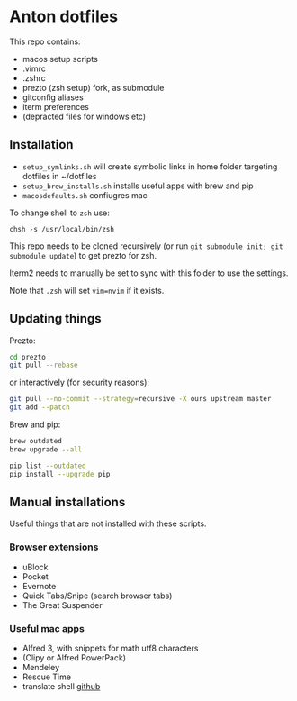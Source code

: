 # Anton dotfiles

This repo contains:
- macos setup scripts
- .vimrc
- .zshrc
- prezto (zsh setup) fork, as submodule
- gitconfig aliases
- iterm preferences
- (depracted files for windows etc)

## Installation

- `setup_symlinks.sh` will create symbolic links in home folder targeting dotfiles in ~/dotfiles
- `setup_brew_installs.sh` installs useful apps with brew and pip
- `macosdefaults.sh` confiugres mac

To change shell to `zsh` use: 
   
    chsh -s /usr/local/bin/zsh

This repo needs to be cloned recursively (or run `git submodule init; git submodule update`) to get prezto for zsh.

Iterm2 needs to manually be set to sync with this folder to use the settings.

Note that `.zsh` will set `vim=nvim` if it exists.

## Updating things

Prezto: 

```bash
cd prezto
git pull --rebase 
```
or interactively (for security reasons):
```bash
git pull --no-commit --strategy=recursive -X ours upstream master
git add --patch
```

Brew and pip:
```bash
brew outdated
brew upgrade --all
```


```bash
pip list --outdated
pip install --upgrade pip
```

## Manual installations
Useful things that are not installed with these scripts.

### Browser extensions
- uBlock
- Pocket
- Evernote
- Quick Tabs/Snipe (search browser tabs)
- The Great Suspender

### Useful mac apps
- Alfred 3, with snippets for math utf8 characters
- (Clipy or Alfred PowerPack)
- Mendeley
- Rescue Time
- translate shell [github](https://github.com/soimort/translate-shell)
